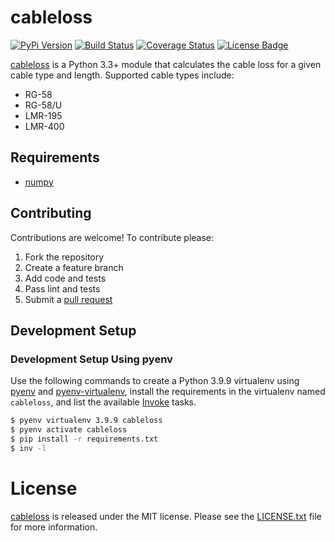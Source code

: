 # cableloss

[![PyPi Version][pypi ver image]][pypi ver link]
[![Build Status][travis image]][travis link]
[![Coverage Status][coveralls image]][coveralls link]
[![License Badge][license image]][LICENSE.txt]

[cableloss][] is a Python 3.3+ module that calculates the cable loss for a given
cable type and length. Supported cable types include:

- RG-58
- RG-58/U
- LMR-195
- LMR-400

## Requirements

- [numpy][]

## Contributing

Contributions are welcome! To contribute please:

1. Fork the repository
2. Create a feature branch
3. Add code and tests
4. Pass lint and tests
5. Submit a [pull request][]

## Development Setup

### Development Setup Using pyenv

Use the following commands to create a Python 3.9.9 virtualenv using [pyenv][]
and [pyenv-virtualenv][], install the requirements in the virtualenv named
`cableloss`, and list the available [Invoke][] tasks.

```bash
$ pyenv virtualenv 3.9.9 cableloss
$ pyenv activate cableloss
$ pip install -r requirements.txt
$ inv -l
```

# License

[cableloss][] is released under the MIT license. Please see the
[LICENSE.txt][] file for more information.

[cableloss]: https://github.com/questrail/cableloss
[coveralls image]: http://img.shields.io/coveralls/questrail/cableloss/master.svg
[coveralls link]: https://coveralls.io/r/questrail/cableloss
[invoke]: https://www.pyinvoke.org/
[LICENSE.txt]: https://github.com/questrail/cableloss/blob/develop/LICENSE.txt
[license image]: http://img.shields.io/pypi/l/cableloss.svg
[numpy]: http://www.numpy.org
[pull request]: https://help.github.com/articles/using-pull-requests
[pyenv]: https://github.com/pyenv/pyenv
[pyenv-install]: https://github.com/pyenv/pyenv#installation
[pyenv-virtualenv]: https://github.com/pyenv/pyenv-virtualenv
[pypi ver image]: http://img.shields.io/pypi/v/cableloss.svg
[pypi ver link]: https://pypi.python.org/pypi/cableloss
[python standard library]: https://docs.python.org/2/library/
[travis image]: http://img.shields.io/travis/questrail/cableloss/master.svg
[travis link]: https://travis-ci.org/questrail/cableloss
